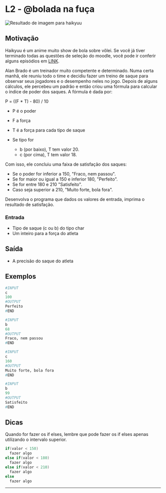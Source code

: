 # L2 - @bolada na fuça

![Resultado de imagem para haikyuu](https://raw.githubusercontent.com/qxcodefup/arcade/master/base/bolada/cover.jpg)

## Motivação

Haikyuu é um anime muito show de bola sobre vôlei. Se você já tiver terminado todas as questões de seleção do moodle, você pode ir conferir alguns episódios em [LINK](https://www.animesync.tv/v/V3Eo6xG9Wrjv/).

Alan Brado é um treinador muito competente e determinado. Numa certa manhã, ele reuniu todo o time e decidiu fazer um treino de saque para observar seus jogadores e o desempenho neles no jogo. Depois de alguns cálculos, ele percebeu um padrão e então criou uma fórmula para calcular o índice de poder dos saques. A fórmula é dada por:

P = ((F \* T) - 80) / 10

- P é o poder
- F a força
- T é a força para cada tipo de saque

- Se tipo for
  - b (por baixo), T tem valor 20.
  - c (por cima), T tem valor 18.

Com isso, ele concluiu uma faixa de satisfação dos saques:

- Se o poder for inferior a 150, "Fraco, nem passou".
- Se for maior ou igual a 150 e inferior 180, "Perfeito".
- Se for entre 180 e 210 "Satisfeito".
- Caso seja superior a 210, "Muito forte, bola fora".

Desenvolva o programa que dados os valores de entrada, imprima o resultado de satisfação.

### Entrada

- Tipo de saque (c ou b) do tipo char
- Um inteiro para a força do atleta

## Saída

- A precisão do saque do atleta

## Exemplos

``` py
#INPUT
c
100
#OUTPUT
Perfeito
#END
```

```py
#INPUT
b
68
#OUTPUT
Fraco, nem passou
#END
```

```py
#INPUT
c
160
#OUTPUT
Muito forte, bola fora
#END
```

```py
#INPUT
b
99
#OUTPUT
Satisfeito
#END
```

## Dicas

Quando for fazer os if elses, lembre que pode fazer os if elses apenas utilizando o intervalo superior.

```C
if(valor < 150)
  fazer algo
else if(valor < 180)
  fazer algo
else if(valor < 210)
  fazer algo
else
  fazer algo
```
---

